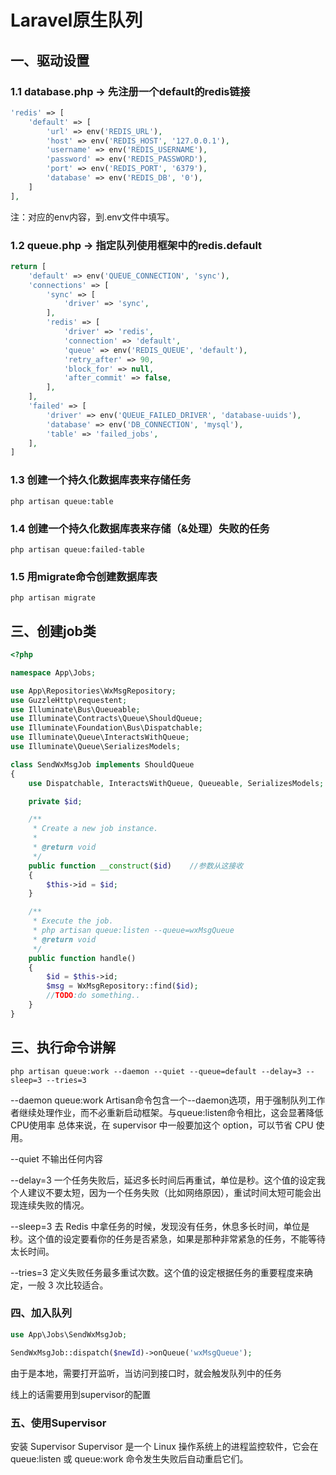 # Laravel原生队列

## 一、驱动设置

### 1.1 database.php ->  先注册一个default的redis链接
```php
'redis' => [
    'default' => [
        'url' => env('REDIS_URL'),
        'host' => env('REDIS_HOST', '127.0.0.1'),
        'username' => env('REDIS_USERNAME'),
        'password' => env('REDIS_PASSWORD'),
        'port' => env('REDIS_PORT', '6379'),
        'database' => env('REDIS_DB', '0'),
    ]
],
```

注：对应的env内容，到.env文件中填写。

### 1.2 queue.php -> 指定队列使用框架中的redis.default
```php
return [
    'default' => env('QUEUE_CONNECTION', 'sync'),
    'connections' => [
        'sync' => [
            'driver' => 'sync',
        ],
        'redis' => [
            'driver' => 'redis',
            'connection' => 'default',
            'queue' => env('REDIS_QUEUE', 'default'),
            'retry_after' => 90,
            'block_for' => null,
            'after_commit' => false,
        ],
    ],
    'failed' => [
        'driver' => env('QUEUE_FAILED_DRIVER', 'database-uuids'),
        'database' => env('DB_CONNECTION', 'mysql'),
        'table' => 'failed_jobs',
    ],
]
```

### 1.3 创建一个持久化数据库表来存储任务
```shell
php artisan queue:table
```

### 1.4 创建一个持久化数据库表来存储（&处理）失败的任务
```shell
php artisan queue:failed-table
```

### 1.5 用migrate命令创建数据库表
```shell
php artisan migrate
```

## 三、创建job类
```php
<?php

namespace App\Jobs;

use App\Repositories\WxMsgRepository;
use GuzzleHttp\requestent;
use Illuminate\Bus\Queueable;
use Illuminate\Contracts\Queue\ShouldQueue;
use Illuminate\Foundation\Bus\Dispatchable;
use Illuminate\Queue\InteractsWithQueue;
use Illuminate\Queue\SerializesModels;

class SendWxMsgJob implements ShouldQueue
{
    use Dispatchable, InteractsWithQueue, Queueable, SerializesModels;

    private $id;

    /**
     * Create a new job instance.
     *
     * @return void
     */
    public function __construct($id)    //参数从这接收
    {
        $this->id = $id;
    }

    /**
     * Execute the job.
     * php artisan queue:listen --queue=wxMsgQueue
     * @return void
     */
    public function handle()
    {
        $id = $this->id;
        $msg = WxMsgRepository::find($id);
        //TODO:do something..
    }
}
```

## 三、执行命令讲解
```shell
php artisan queue:work --daemon --quiet --queue=default --delay=3 --sleep=3 --tries=3
```
--daemon
queue:work Artisan命令包含一个--daemon选项，用于强制队列工作者继续处理作业，而不必重新启动框架。与queue:listen命令相比，这会显著降低CPU使用率
总体来说，在 supervisor 中一般要加这个 option，可以节省 CPU 使用。

--quiet
不输出任何内容


--delay=3
一个任务失败后，延迟多长时间后再重试，单位是秒。这个值的设定我个人建议不要太短，因为一个任务失败（比如网络原因），重试时间太短可能会出现连续失败的情况。


--sleep=3
去 Redis 中拿任务的时候，发现没有任务，休息多长时间，单位是秒。这个值的设定要看你的任务是否紧急，如果是那种非常紧急的任务，不能等待太长时间。


--tries=3
定义失败任务最多重试次数。这个值的设定根据任务的重要程度来确定，一般 3 次比较适合。

### 四、加入队列
```php
use App\Jobs\SendWxMsgJob;

SendWxMsgJob::dispatch($newId)->onQueue('wxMsgQueue');
```

由于是本地，需要打开监听，当访问到接口时，就会触发队列中的任务

线上的话需要用到supervisor的配置

### 五、使用Supervisor
安装 Supervisor
Supervisor 是一个 Linux 操作系统上的进程监控软件，它会在 queue:listen 或 queue:work 命令发生失败后自动重启它们。